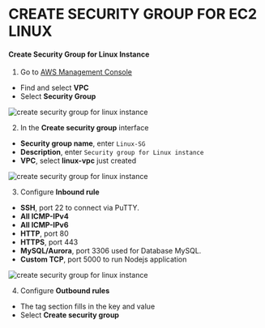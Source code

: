 ﻿
# CREATE SECURITY GROUP FOR EC2 LINUX

#### Create Security Group for Linux Instance

1.  Go to  [AWS Management Console](https://aws.amazon.com/console/)

-   Find and select  **VPC**
-   Select  **Security Group**

![create security group for linux instance](https://000004.awsstudygroup.com/images/2-Prerequiste/2.3-createsecuritygrouplinux/0001-createsecuritygrouplinux.png?featherlight=false&width=90pc)

2.  In the  **Create security group**  interface

-   **Security group name**, enter  `Linux-SG`
-   **Description**, enter  `Security group for Linux instance`
-   **VPC**, select  **linux-vpc**  just created

![create security group for linux instance](https://000004.awsstudygroup.com/images/2-Prerequiste/2.3-createsecuritygrouplinux/0002-createsecuritygrouplinux.png?featherlight=false&width=90pc)

3.  Configure  **Inbound rule**

-   **SSH**, port 22 to connect via PuTTY.
-   **All ICMP-IPv4**
-   **All ICMP-IPv6**
-   **HTTP**, port 80
-   **HTTPS**, port 443
-   **MySQL/Aurora**, port 3306 used for Database MySQL.
-   **Custom TCP**, port 5000 to run Nodejs application

![create security group for linux instance](https://000004.awsstudygroup.com/images/2-Prerequiste/2.3-createsecuritygrouplinux/0003-createsecuritygrouplinux.png?featherlight=false&width=90pc)

4.  Configure  **Outbound rules**

-   The tag section fills in the key and value
-   Select  **Create security group**
